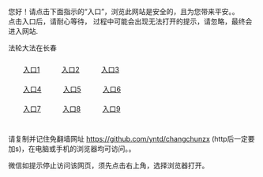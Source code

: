 您好！请点击下面指示的“入口”，浏览此网站是安全的，且为您带来平安。。 <br/>
点击入口后，请耐心等待， 过程中可能会出现无法打开的提示，请忽略，最终会进入网站. </br>

法轮大法在长春<br/>
<div style="padding:10px"><a style="margin:20px" target="_blank" href="https://d1hk52vg49j53g.cloudfront.net/2Qpsp?dzzqnohm" id="ccLink1" rel="nofollow">入口1</a> <a target="_blank" style="margin:20px" href="https://d2d44o6hb6df6u.cloudfront.net/2Qpsp?ulxzdzh" id="ccLink2" rel="nofollow">入口2</a> <a style="margin:20px" target="_blank" href="https://d3pq5qefmfb34c.cloudfront.net/2Qpsp?vweoytks" id="ccLink3" rel="nofollow">入口3</a></div>

<div style="padding:10px" ><a style="margin:20px" target="_blank" href="https://d1hk52vg49j53g.cloudfront.net/2Qpsp?dzzqnohm" id="ccLink4" rel="nofollow">入口4</a> <a style="margin:20px" href="https://d2d44o6hb6df6u.cloudfront.net/2Qpsp?ulxzdzh" target="_blank" id="ccLink5" rel="nofollow">入口5</a> <a style="margin:20px" href="https://d3pq5qefmfb34c.cloudfront.net/2Qpsp?vweoytks" target="_blank" id="ccLink6" rel="nofollow">入口6</a></div>

<div style="padding:10px"><a style="margin:20px" target="_blank" href="https://d1hk52vg49j53g.cloudfront.net/2Qpsp?dzzqnohm" id="ccLink7" rel="nofollow">入口7</a> <a style="margin:20px" href="https://d2d44o6hb6df6u.cloudfront.net/2Qpsp?ulxzdzh" target="_blank" id="ccLink8" rel="nofollow">入口8</a> <a style="margin:20px" target="_blank" href="https://d3pq5qefmfb34c.cloudfront.net/2Qpsp?vweoytks" id="ccLink9" rel="nofollow">入口9</a></div>

<br/>



请复制并记住免翻墙网址 https://github.com/yntd/changchunzx (http后一定要加s)，在电脑或手机的浏览器均可访问。。<br/>

微信如提示停止访问该网页，须先点击右上角，选择浏览器打开。
